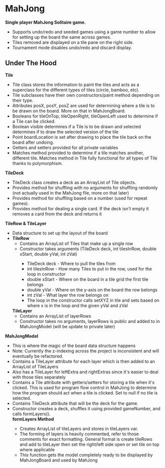 # MahJong
<b>Single player MahJong Solitaire game.</b>
<ul>
  <li>Supports undo/redo and seeded games using a game number to allow for setting up the board the same across games. 
  <li>Tiles removed are displayed on a tile pane on the right side. </li>
  <li>Tournament mode disables undo/redo and discard display.</li>
</ul>

<h2>Under The Hood</h2>

<b>Tile</b>
<ul>
  <li>Tile class stores the information to paint the tiles and acts as a superclass for the different types of tiles (circle, bamboo, etc).</li>
  <li>Tile subclasses have their own constructors/paint method depending on their type.</li>  
  <li>Attributes posX, posY, posZ are used for determining where a tile is to be drawn on the board. More on that in MahJongBoard.</li>
  <li>Booleans for tileOnTop, tileOpenRight, tileOpenLeft used to determine if a Tile can be clicked.</li>
  <li>Boolean visible determines if a Tile is to be drawn and selected determines if to draw the selected version of the tile</li>
  <li>Point boardLocation is set after drawing to place the tile back on the board after undoing.</li>
  <li>Getters and setters provided for all private variables</li>
  <li>Matches method provided to determine if a tile matches another, different tile. Matches method in Tile fully functional for all types of Tile thanks to polymorphism.</li>
</ul>

<b>TileDeck</b>
<ul>
  <li>TileDeck class creates a deck as an ArrayList of Tile objects.</li>
  <li>Provides method for shuffling with no arguments for shuffling randomly (not actually used in the MahJong file, more on that later)</li>
  <li>Provides method for shuffling based on a number (used for repeat games). </li>
  <li>Provides method for dealing a single card. If the deck isn't empty it removes a card from the deck and returns it </li>
</ul>

<b>TileRow & TileLayer</b>
<ul>
  <li>Data structure to set up the layout of the board<li>
  <b>TileRow</b>
  <ul>
    <li>Contains an ArrayList of Tiles that make up a single row</li>
    <li>Constructor takes arguments (TileDeck deck, int tilesInRow, double xStart, double yVal, int zVal)</li>
    <ul>
      <li>TileDeck deck - Where to pull the tiles from</li>
      <li>int tilesInRow - How many Tiles to put in the row, used for the loop in constructor</li>
      <li>double xStart - Where on the board in a tile grid the first tile belongs</li>
      <li>double yVal - Where on the y-axis on the board the row belongs</li>
      <li>int zVal - What layer the row belongs on</li>
      <li>The loop in the constructor calls setXYZ in tile and sets based on where x is in the loop and the given yVal and zVal</li>
    </ul>
  </ul>
  <b>TileLayer</b>
  <ul>
    <li>Contains an ArrayList of layerRows</li>
    <li>Constructor takes no arguments, layerRows is public and added to in MahJongModel (will be update to private later)</li>
  </ul>
</ul>

<b>MahJongModel</b>
<ul>
  <li>This is where the magic of the board data structure happens</li>
  <li>Note: Currently the z-indexing across the project is inconsistent and will eventually be refactored.</li>
  <li>Contains a TileLayer attribute for each layer which is then added to an ArrayList of TileLayers</li>
  <li>Also has a TileLayer for leftExtra and rightExtras since it's easier to deal with those tiles separately</li>
  <li>Contains a Tile attribute with getters/setters for storing a tile when it's clicked. This is used for program flow control in MahJong to determine how the program should act when a tile is clicked. Set to null if no tile is selected.</li>
  <li>Contains TileDeck attribute that will be the deck for the game.</li>
  <li>Constructor creates a deck, shuffles it using provided gameNumber, and calls formLayers().</li>
  <b>formLayers Method</b>
  <ul>
    <li>Creates ArrayList of tileLayers and stores in tileLayers var.</li>
    <li>The forming of layers is heavily commented, refer to those comments for exact formatting. General format is create tileRows and add to tileLayer then set the right/left side open or set tile on top where applicable</li>
    <li>This function gets the model completely ready to be displayed by MahJongBoard and used by MahJong</li>
  </ul>
</ul>
